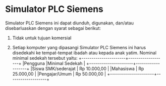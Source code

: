 # Simulator PLC Siemens
Simulator PLC Siemens ini dapat diunduh, digunakan, dan/atau disebarluaskan dengan syarat sebagai berikut:

1. Tidak untuk tujuan komersial

2. Setiap komputer yang dipasangi Simulator PLC Siemens ini harus
   disedekahi ke tempat-tempat ibadah atau kepada anak yatim.
   Nominal minimal sedekah tersebut yaitu:
   +----------------------+-------------------+
   |Pengguna              |Minimal Sedekah    |
   +----------------------+-------------------+
   |Siswa SMK/sederajat   | Rp 10.000,00      |
   |Mahasiswa             | Rp 25.000,00      |
   |Pengajar/Umum         | Rp 50.000,00      |
   +----------------------+-------------------+
